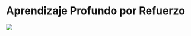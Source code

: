 # Aprendizaje Profundo por Refuerzo

![](http://www.accademiacalcioalba.it/index_htm_files/20408@2x.jpg)